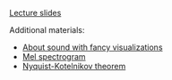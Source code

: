 [Lecture slides](https://docs.google.com/presentation/d/1d_pHJiJIb8ZKNVwYFUTzNnKKifEfRg13jJu0g_ZYC1c/edit?usp=sharing)

Additional materials:
- [About sound with fancy visualizations](https://pudding.cool/2018/02/waveforms/)
- [Mel spectrogram](https://ketanhdoshi.github.io/Audio-Mel/)
- [Nyquist-Kotelnikov theorem](http://195.134.76.37/applets/AppletNyquist/Appl_Nyquist2.html)
